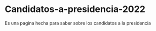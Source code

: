 # Candidatos-a-presidencia-2022
Es una pagina hecha para saber sobre los candidatos a la presidencia
